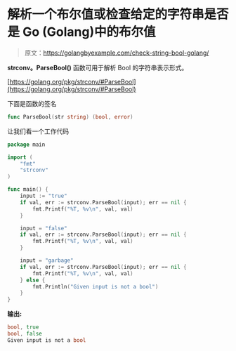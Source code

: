 # 解析一个布尔值或检查给定的字符串是否是 Go (Golang)中的布尔值

> 原文：<https://golangbyexample.com/check-string-bool-golang/>

**strconv。ParseBool()** 函数可用于解析 Bool 的字符串表示形式。

[https://golang.org/pkg/strconv/#ParseBool](https://golang.org/pkg/strconv/#ParseBool)

下面是函数的签名

```go
func ParseBool(str string) (bool, error)
```

让我们看一个工作代码

```go
package main

import (
    "fmt"
    "strconv"
)

func main() {
    input := "true"
    if val, err := strconv.ParseBool(input); err == nil {
        fmt.Printf("%T, %v\n", val, val)
    }

    input = "false"
    if val, err := strconv.ParseBool(input); err == nil {
        fmt.Printf("%T, %v\n", val, val)
    }

    input = "garbage"
    if val, err := strconv.ParseBool(input); err == nil {
        fmt.Printf("%T, %v\n", val, val)
    } else {
        fmt.Println("Given input is not a bool")
    }
}
```

**输出:**

```go
bool, true
bool, false
Given input is not a bool
```